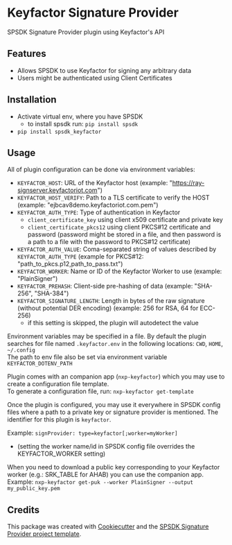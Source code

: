 
Keyfactor Signature Provider
============================

SPSDK Signature Provider plugin using Keyfactor's API


Features
--------

* Allows SPSDK to use Keyfactor for signing any arbitrary data
* Users might be authenticated using Client Certificates


Installation
------------

* Activate virtual env, where you have SPSDK
    - to install spsdk run: `pip install spsdk`
* `pip install spsdk_keyfactor`


Usage
-----

All of plugin configuration can be done via environment variables:

- `KEYFACTOR_HOST`: URL of the Keyfactor host (example: "https://ray-signserver.keyfactoriot.com")
- `KEYFACTOR_HOST_VERIFY`: Path to a TLS certificate to verify the HOST (example: "ejbcav8demo.keyfactoriot.com.pem")
- `KEYFACTOR_AUTH_TYPE`: Type of authentication in Keyfactor
    - `client_certificate_key` using client x509 certificate and private key
    - `client_certificate_pkcs12` using client PKCS#12 certificate and password (password might be stored in a file, and then password is a path to a file with the password to PKCS#12 certificate)
- `KEYFACTOR_AUTH_VALUE`: Coma-separated string of values described by `KEYFACTOR_AUTH_TYPE` (example for PKCS#12: "path_to_pkcs.p12,path_to_pass.txt")
- `KEYFACTOR_WORKER`: Name or ID of the Keyfactor Worker to use (example: "PlainSigner")
- `KEYFACTOR_PREHASH`: Client-side pre-hashing of data  (example: "SHA-256", "SHA-384")
- `KEYFACTOR_SIGNATURE_LENGTH`: Length in bytes of the raw signature (without potential DER encoding) (example: 256 for RSA, 64 for ECC-256)
    - if this setting is skipped, the plugin will autodetect the value

Environment variables may be specified in a file.
By default the plugin searches for file named `.keyfactor.env` in the following locations: `CWD`, `HOME`, `~/.config`  
The path to env file also be set via environment variable `KEYFACTOR_DOTENV_PATH`

Plugin comes with an companion app (`nxp-keyfactor`) which you may use to create a configuration file template.  
To generate a configuration file, run: `nxp-keyfactor get-template`

Once the plugin is configured, you may use it everywhere in SPSDK config files where a path to a private key or signature provider is mentioned. The identifier for this plugin is `keyfactor`.  

Example: `signProvider: type=keyfactor[;worker=myWorker]` 
- (setting the worker name/id in SPSDK config file overrides the KEYFACTOR_WORKER setting)

When you need to download a public key corresponding to your Keyfactor worker (e.g.: SRK_TABLE for AHAB) you can use the companion app.  
Example: `nxp-keyfactor get-puk --worker PlainSigner --output my_public_key.pem`

Credits
-------

This package was created with [Cookiecutter](https://github.com/audreyr/cookiecutter) and the [SPSDK Signature Provider project template](https://github.com/nxp-mcuxpresso/spsdk/blob/master/examples/plugins/templates/cookiecutter-spsdk-sp-plugin.zip).
